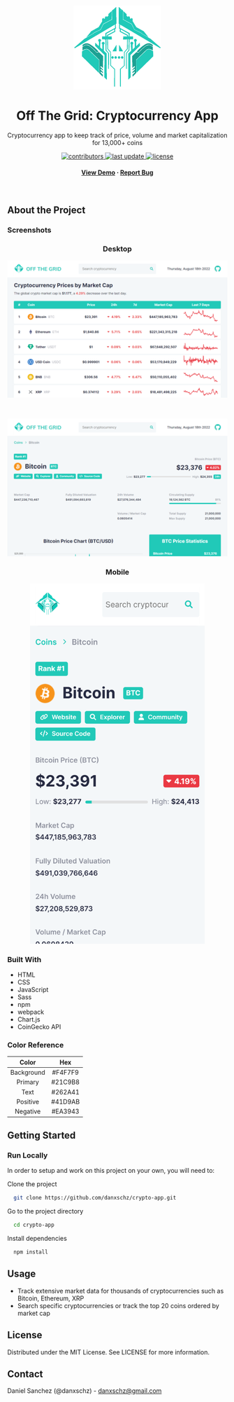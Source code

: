 <div align="center">
  <img src="src/assets/logo.png" alt="logo" width="200" height="auto">
  <h1>Off The Grid: Cryptocurrency App</h1>

  <p>
  Cryptocurrency app to keep track of price, volume and market capitalization for 13,000+ coins
  </p>

  <p>
    <a href="https://github.com/danxschz/crypto-app/graphs/contributors">
      <img src="https://img.shields.io/github/contributors/danxschz/crypto-app" alt="contributors">
    </a>
    <a href="https://github.com/danxschz/crypto-app/commits/main">
      <img src="https://img.shields.io/github/last-commit/danxschz/crypto-app" alt="last update">
    </a>
    <a href="https://github.com/danxschz/crypto-app/blob/master/LICENSE">
      <img src="https://img.shields.io/github/license/danxschz/crypto-app.svg" alt="license">
    </a>
  </p>

  <h4>
    <a href="https://danxschz.github.io/crypto-app">View Demo</a>
    <span> · </span>
    <a href="https://github.com/danxschz/crypto-app/issues/">Report Bug</a>
  </h4>
</div>

<br>

## About the Project

### Screenshots

<div align="center">
  <h3>Desktop</h3>
  <img src="screenshots/desktop-home.png" alt="desktop page" width="600" height="auto"/>
  
  &nbsp;
  
  <img src="screenshots/desktop-detail.png" alt="desktop page" width="600" height="auto"/>

  <h3>Mobile</h3>
  <img src="screenshots/mobile-detail.png" alt="mobile page" width="400" height="auto"/>
</div>

### Built With

- HTML
- CSS
- JavaScript
- Sass
- npm
- webpack
- Chart.js
- CoinGecko API

### Color Reference

| Color      | Hex     |
| :--------: | :-----: |
| Background | #F4F7F9 |
| Primary    | #21C9B8 |
| Text       | #262A41 |
| Positive   | #41D9AB |
| Negative   | #EA3943 |

## Getting Started

### Run Locally

In order to setup and work on this project on your own, you will need to:

Clone the project

```bash
  git clone https://github.com/danxschz/crypto-app.git
```

Go to the project directory

```bash
  cd crypto-app
```

Install dependencies

```bash
  npm install
```

## Usage

- Track extensive market data for thousands of cryptocurrencies such as Bitcoin, Ethereum, XRP 
- Search specific cryptocurrencies or track the top 20 coins ordered by market cap 

## License

Distributed under the MIT License. See LICENSE for more information.

## Contact

Daniel Sanchez (@danxschz) - danxschz@gmail.com
